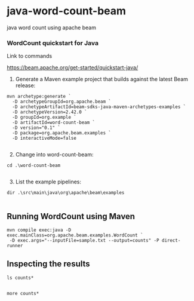 # java-word-count-beam
java word count using apache beam

### WordCount quickstart for Java

Link to commands

https://beam.apache.org/get-started/quickstart-java/

1. Generate a Maven example project that builds against the latest Beam release:

```
mvn archetype:generate `
  -D archetypeGroupId=org.apache.beam `
  -D archetypeArtifactId=beam-sdks-java-maven-archetypes-examples `
  -D archetypeVersion=2.42.0 `
  -D groupId=org.example `
  -D artifactId=word-count-beam `
  -D version="0.1" `
  -D package=org.apache.beam.examples `
  -D interactiveMode=false
   
```

2. Change into word-count-beam:

```
cd .\word-count-beam
   
```

3. List the example pipelines:
```
dir .\src\main\java\org\apache\beam\examples
   
```

## Running WordCount using Maven

```
mvn compile exec:java -D exec.mainClass=org.apache.beam.examples.WordCount `
 -D exec.args="--inputFile=sample.txt --output=counts" -P direct-runner
```

## Inspecting the results

```
ls counts*
   
```
```
more counts*
```
